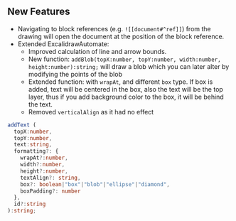 ## New Features
- Navigating to block references (e.g. `![[document#^ref]]`) from the drawing will open the document at the position of the block reference.
- Extended ExcalidrawAutomate:
  - Improved calculation of line and arrow bounds.
  - New function: `addBlob(topX:number, topY:number, width:number, height:number):string;` will draw a blob which you can later alter by modifying the points of the blob
  - Extended function: with `wrapAt`, and different `box` type. If box is added, text will be centered in the box, also the text will be the top layer, thus if you add background color to the box, it will be behind the text.
  - Removed `verticalAlign` as it had no effect
```typescript
addText (
  topX:number, 
  topY:number, 
  text:string, 
  formatting?: {
    wrapAt?:number,
    width?:number, 
    height?:number,
    textAlign?: string, 
    box?: boolean|"box"|"blob"|"ellipse"|"diamond",
    boxPadding?: number
  },
  id?:string
):string;
```